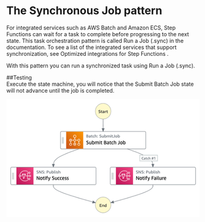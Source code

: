 # The Synchronous Job pattern

For integrated services such as AWS Batch and Amazon ECS, Step Functions can wait for a task to complete before progressing to the next state. This task orchestration pattern is called Run a Job (.sync)  in the documentation. To see a list of the integrated services that support synchronization, see Optimized integrations for Step Functions .

With this pattern you can run a synchronized task using Run a Job (.sync).


##Testing  
Execute the state machine, you will notice that the Submit Batch Job state will not advance until the job is completed.

![image](./resources/synchronous-job.png)